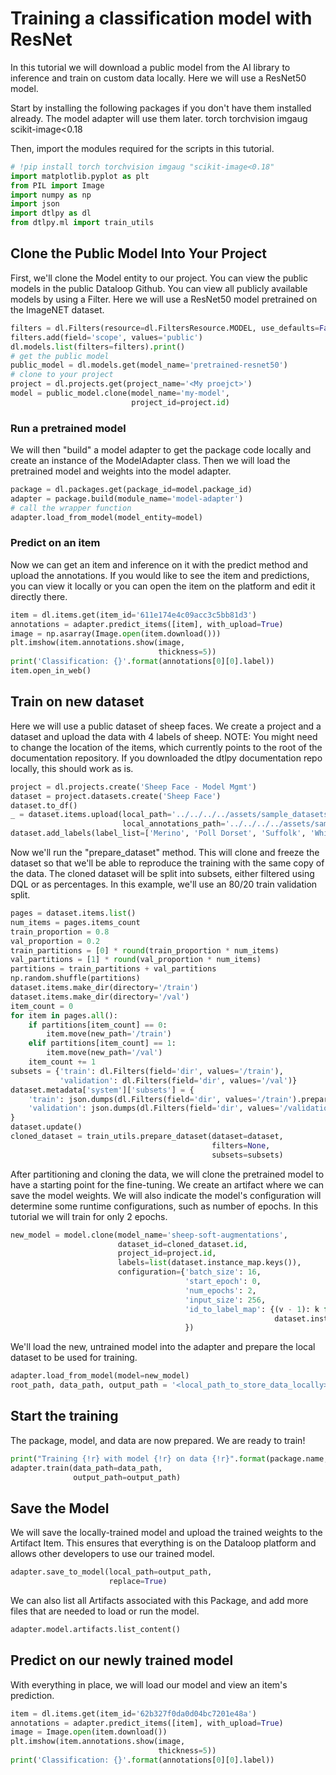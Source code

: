 # Training a classification model with ResNet
In this tutorial we will download a public model from the AI library to inference and train on custom data locally.
Here we will use a ResNet50 model.

Start by installing the following packages if you don't have them installed already. The model adapter will use them later.
torch
torchvision
imgaug
scikit-image<0.18

Then, import the modules required for the scripts in this tutorial.

```python
# !pip install torch torchvision imgaug "scikit-image<0.18"
import matplotlib.pyplot as plt
from PIL import Image
import numpy as np
import json
import dtlpy as dl
from dtlpy.ml import train_utils
```
## Clone the Public Model Into Your Project

First, we'll clone the Model entity to our project. You can view the public models in the public Dataloop Github.
You can view all publicly available models by using a Filter. Here we will use a ResNet50 model pretrained on the ImageNET dataset.

```python
filters = dl.Filters(resource=dl.FiltersResource.MODEL, use_defaults=False)
filters.add(field='scope', values='public')
dl.models.list(filters=filters).print()
# get the public model
public_model = dl.models.get(model_name='pretrained-resnet50')
# clone to your project
project = dl.projects.get(project_name='<My proejct>')
model = public_model.clone(model_name='my-model',
                           project_id=project.id)
```
### Run a pretrained model
We will then "build" a model adapter to get the package code locally and create an instance of the ModelAdapter class. Then we will load the pretrained model and weights into the model adapter.

```python
package = dl.packages.get(package_id=model.package_id)
adapter = package.build(module_name='model-adapter')
# call the wrapper function
adapter.load_from_model(model_entity=model)
```
### Predict on an item
Now we can get an item and inference on it with the predict method and upload the annotations. If you would like to see the item and predictions, you can view it locally or you can open the item on the platform and edit it directly there.

```python
item = dl.items.get(item_id='611e174e4c09acc3c5bb81d3')
annotations = adapter.predict_items([item], with_upload=True)
image = np.asarray(Image.open(item.download()))
plt.imshow(item.annotations.show(image,
                                 thickness=5))
print('Classification: {}'.format(annotations[0][0].label))
item.open_in_web()
```
## Train on new dataset
Here we will use a public dataset of sheep faces. We create a project and a dataset and upload the data with 4 labels of sheep.
NOTE: You might need to change the location of the items, which currently points to the root of the documentation repository. If you downloaded the dtlpy documentation repo locally, this should work as is.

```python
project = dl.projects.create('Sheep Face - Model Mgmt')
dataset = project.datasets.create('Sheep Face')
dataset.to_df()
_ = dataset.items.upload(local_path='../../../../assets/sample_datasets/SheepFace/items/*',
                         local_annotations_path='../../../../assets/sample_datasets/SheepFace/json')
dataset.add_labels(label_list=['Merino', 'Poll Dorset', 'Suffolk', 'White Suffolk'])
```
Now we'll run the "prepare_dataset" method. This will clone and freeze the dataset so that we'll be able to reproduce the training with the same copy of the data. The cloned dataset will be split into subsets, either filtered using DQL or as percentages. In this example, we'll use an 80/20 train validation split.


```python
pages = dataset.items.list()
num_items = pages.items_count
train_proportion = 0.8
val_proportion = 0.2
train_partitions = [0] * round(train_proportion * num_items)
val_partitions = [1] * round(val_proportion * num_items)
partitions = train_partitions + val_partitions
np.random.shuffle(partitions)
dataset.items.make_dir(directory='/train')
dataset.items.make_dir(directory='/val')
item_count = 0
for item in pages.all():
    if partitions[item_count] == 0:
        item.move(new_path='/train')
    elif partitions[item_count] == 1:
        item.move(new_path='/val')
    item_count += 1
subsets = {'train': dl.Filters(field='dir', values='/train'),
           'validation': dl.Filters(field='dir', values='/val')}
dataset.metadata['system']['subsets'] = {
    'train': json.dumps(dl.Filters(field='dir', values='/train').prepare()),
    'validation': json.dumps(dl.Filters(field='dir', values='/validation').prepare()),
}
dataset.update()
cloned_dataset = train_utils.prepare_dataset(dataset=dataset,
                                             filters=None,
                                             subsets=subsets)
```
After partitioning and cloning the data, we will clone the pretrained model to have a starting point for the fine-tuning. We create an artifact where we can save the model weights. We will also indicate the model's configuration will determine some runtime configurations, such as number of epochs. In this tutorial we will train for only 2 epochs.

```python
new_model = model.clone(model_name='sheep-soft-augmentations',
                        dataset_id=cloned_dataset.id,
                        project_id=project.id,
                        labels=list(dataset.instance_map.keys()),
                        configuration={'batch_size': 16,
                                       'start_epoch': 0,
                                       'num_epochs': 2,
                                       'input_size': 256,
                                       'id_to_label_map': {(v - 1): k for k, v in
                                                           dataset.instance_map.items()}
                                       })
```
We'll load the new, untrained model into the adapter and prepare the local dataset to be used for training.

```python
adapter.load_from_model(model=new_model)
root_path, data_path, output_path = '<local_path_to_store_data_locally>', '<local_path_to_store_outputs_locally>'
```
## Start the training
The package, model, and data are now prepared. We are ready to train!

```python
print("Training {!r} with model {!r} on data {!r}".format(package.name, new_model.id, data_path))
adapter.train(data_path=data_path,
              output_path=output_path)
```
## Save the Model
We will save the locally-trained model and upload the trained weights to the Artifact Item. This ensures that everything is on the Dataloop platform and allows other developers to use our trained model.

```python
adapter.save_to_model(local_path=output_path,
                      replace=True)
```
We can also list all Artifacts associated with this Package, and add more files that are needed to load or run the model.

```python
adapter.model.artifacts.list_content()
```
## Predict on our newly trained model
With everything in place, we will load our model and view an item's prediction.

```python
item = dl.items.get(item_id='62b327f0da0d04bc7201e48a')
annotations = adapter.predict_items([item], with_upload=True)
image = Image.open(item.download())
plt.imshow(item.annotations.show(image,
                                 thickness=5))
print('Classification: {}'.format(annotations[0][0].label))
```
